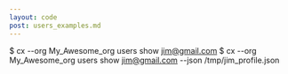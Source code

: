 ```yaml
---
layout: code
post: users_examples.md
---
```



$ cx --org My_Awesome_org users show jim@gmail.com
$ cx --org My_Awesome_org users show jim@gmail.com --json /tmp/jim_profile.json
